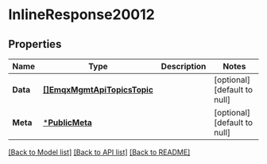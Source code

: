# InlineResponse20012

## Properties
Name | Type | Description | Notes
------------ | ------------- | ------------- | -------------
**Data** | [**[]EmqxMgmtApiTopicsTopic**](emqx_mgmt_api_topics.topic.md) |  | [optional] [default to null]
**Meta** | [***PublicMeta**](public.meta.md) |  | [optional] [default to null]

[[Back to Model list]](../README.md#documentation-for-models) [[Back to API list]](../README.md#documentation-for-api-endpoints) [[Back to README]](../README.md)

